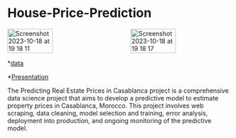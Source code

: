 # House-Price-Prediction

<div style="display: flex; justify-content: space-between;">
<img width="45%" alt="Screenshot 2023-10-18 at 19 18 11" src="https://github.com/droussiaymane/House-Price-Prediction/assets/60798100/e5e81b56-819d-4e61-a83f-94f8784a75d1">
<img width="45%" alt="Screenshot 2023-10-18 at 19 18 17" src="https://github.com/droussiaymane/House-Price-Prediction/assets/60798100/6eca8b84-0e8f-4960-83ca-3c5659fa510d">

</div>



*[data](https://um6p-my.sharepoint.com/:x:/g/personal/aymane_droussi_emines_um6p_ma/ERZ7kwM6N1dBlKjK0YJouEkBzoQ2vDCxq3JVhXJtx5glog?rtime=T7wIOwXQ20g)

*[Presentation](https://um6p-my.sharepoint.com/personal/aymane_droussi_emines_um6p_ma/_layouts/15/onedrive.aspx?id=%2Fpersonal%2Faymane%5Fdroussi%5Femines%5Fum6p%5Fma%2FDocuments%2FAttachments%2FBlue%20Green%20Corporate%20Real%20Estate%20Presentation%20%282%29%2Epdf&parent=%2Fpersonal%2Faymane%5Fdroussi%5Femines%5Fum6p%5Fma%2FDocuments%2FAttachments)

The Predicting Real Estate Prices in Casablanca project is a comprehensive data science project that aims to develop a predictive model to estimate property prices in Casablanca, Morocco. This project involves web scraping, data cleaning, model selection and training, error analysis, deployment into production, and ongoing monitoring of the predictive model.
